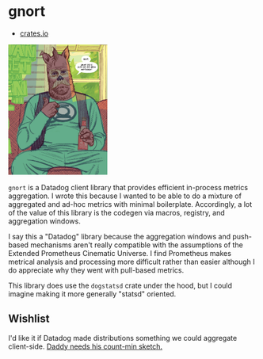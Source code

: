 # gnort

- [crates.io](https://crates.io/crates/gnort)

<img src="gnort.webp" alt="alien dog named G-n-o-r-t looking nonplussed" width="200"/>

`gnort` is a Datadog client library that provides efficient in-process metrics aggregation. I wrote this because I wanted to be able to do a mixture of aggregated and ad-hoc metrics with minimal boilerplate. Accordingly, a lot of the value of this library is the codegen via macros, registry, and aggregation windows.

I say this a "Datadog" library because the aggregation windows and push-based mechanisms aren't really compatible with the assumptions of the Extended Prometheus Cinematic Universe. I find Prometheus makes metrical analysis and processing more difficult rather than easier although I do appreciate why they went with pull-based metrics.

This library does use the `dogstatsd` crate under the hood, but I could imagine making it more generally "statsd" oriented.

## Wishlist

I'd like it if Datadog made distributions something we could aggregate client-side. [Daddy needs his count-min sketch.](https://dsf.berkeley.edu/cs286/papers/countmin-latin2004.pdf)
